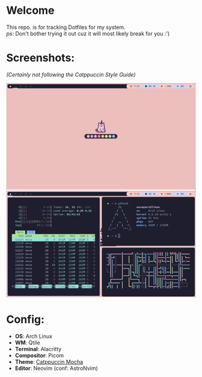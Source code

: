 # Welcome
This repo. is for tracking Dotfiles for my system.\
*ps*: Don't bother trying it out cuz it will most likely break for you :')

# Screenshots:
*(Certainly not following the Catppuccin Style Guide)*

<img src="assets/bg.png">
<img src="assets/apps.png">

# Config:
- **OS**: Arch Linux
- **WM**: Qtile
- **Terminal**: Alacritty
- **Compositor**: Picom
- **Theme**: [Catppuccin Mocha](https://github.com/catppuccin/catppuccin)
- **Editor**: Neovim (conf: AstroNvim)
